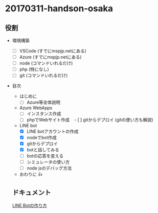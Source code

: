 # 20170311-handson-osaka

## 役割
- 環境構築
  - [ ] VSCode (すでにmspjp.netにある)
  - [ ] Azure (すでにmspjp.netにある)
  - [ ] node (コマンドいれるだけ)
  - [ ] php (特になし)
  - [ ] git (コマンドいれるだけ)
- 目次
  - はじめに
    - [ ] Azure等全体説明
  - Azure WebApps
    - [ ] インスタンス作成
    - [ ] phpでWebサイト作成
    - [ ] gitからデプロイ (gitの使い方も解説)
  - LINE bot
    - [x] LINE botアカウントの作成
    - [x] nodeでbot作成
    - [x] gitからデプロイ
    - [x] botと話してみる
    - [ ] botの応答を変える
    - [ ] シミュレータの使い方
    - [ ] node jsのデバッグ方法
  - おわりに :+1:

  ## ドキュメント

  [LINE Botの作り方](line/doc/line.md)
